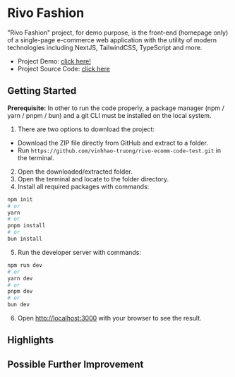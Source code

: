# Rivo Fashion

"Rivo Fashion" project, for demo purpose, is the front-end (homepage only) of a single-page e-commerce web application with the utility of modern technologies including NextJS, TailwindCSS, TypeScript and more.

- Project Demo: [click here!](https://rivo-ecomm-code-test.vercel.app/)
- Project Source Code: [click here](https://github.com/vinhhao-truong/rivo-ecomm-code-test)

## Getting Started

**Prerequisite:** In other to run the code properly, a package manager (npm / yarn / pnpm / bun) and a git CLI must be installed on the local system.

1. There are two options to download the project:

- Download the ZIP file directly from GitHub and extract to a folder.
- Run `https://github.com/vinhhao-truong/rivo-ecomm-code-test.git` in the terminal.

2. Open the downloaded/extracted folder.
3. Open the terminal and locate to the folder directory.
4. Install all required packages with commands:

```bash
npm init
# or
yarn
# or
pnpm install
# or
bun install
```

5. Run the developer server with commands:

```bash
npm run dev
# or
yarn dev
# or
pnpm dev
# or
bun dev
```

6. Open [http://localhost:3000](http://localhost:3000) with your browser to see the result.

## Highlights

## Possible Further Improvement
